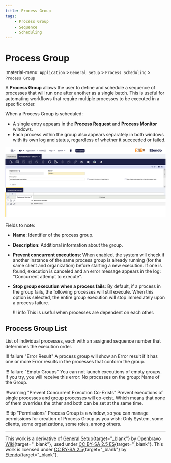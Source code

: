 ```yaml
---
title: Process Group
tags:
    - Process Group
    - Sequence
    - Scheduling
---
```


# Process Group

:material-menu: `Application` > `General Setup` > `Process Scheduling` > `Process Group`

A **Process Group** allows the user to define and schedule a sequence of processes that will run one after another as a single batch. This is useful for automating workflows that require multiple processes to be executed in a specific order.

When a Process Group is scheduled:

- A single entry appears in the **Process Request** and **Process Monitor** windows.
- Each process within the group also appears separately in both windows with its own log and status, regardless of whether it succeeded or failed.

![alt text](../../../../../assets/user-guide/etendo-classic/basic-features/general-setup/process-scheduling/process-group.png)

Fields to note:

- **Name**: Identifier of the process group.
- **Description**: Additional information about the group.
- **Prevent concurrent executions**: When enabled, the system will check if another instance of the same process group is already running (for the same client and organization) before starting a new execution. If one is found, execution is canceled and an error message appears in the log: "Concurrent attempt to execute".
- **Stop group execution when a process fails**: By default, if a process in the group fails, the following processes will still execute. When this option is selected, the entire group execution will stop immediately upon a process failure.

    !!! info
        This is useful when processes are dependent on each other.

## Process Group List

List of individual processes, each with an assigned sequence number that determines the execution order.

!!! failure "Error Result"
    A process group will show an Error result if it has one or more Error results in the processes that conform the group.

!!! failure "Empty Groups"
    You can not launch executions of empty groups. If you try, you will receive this error: No processes on the group: Name of the Group.

!!!warning "Prevent Concurrent Execution Co-Exists"
    Prevent executions of single processes and group processes will co-exist. Which means that none of them overrides the other and both can be set at the same time.

!!! tip "Permissions"
    Process Group is a window, so you can manage permissions for creation of Process Group as you wish: Only System, some clients, some organizations, some roles, among others.

---

This work is a derivative of [General Setup](https://wiki.openbravo.com/wiki/General_Setup){target="_blank"} by [Openbravo Wiki](http://wiki.openbravo.com/wiki/Welcome_to_Openbravo){target="_blank"}, used under [CC BY-SA 2.5 ES](https://creativecommons.org/licenses/by-sa/2.5/es/){target="_blank"}. This work is licensed under [CC BY-SA 2.5](https://creativecommons.org/licenses/by-sa/2.5/){target="_blank"} by [Etendo](https://etendo.software){target="_blank"}.